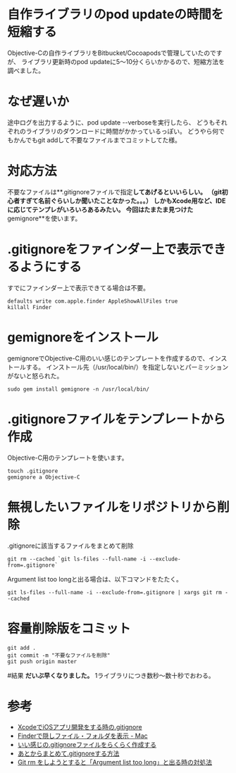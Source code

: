 # 自作ライブラリのpod updateの時間を短縮する
Objective-Cの自作ライブラリをBitbucket/Cocoapodsで管理していたのですが、
ライブラリ更新時のpod updateに5〜10分くらいかかるので、短縮方法を調べました。

# なぜ遅いか
途中ログを出力するように、pod update --verboseを実行したら、
どうもそれぞれのライブラリのダウンロードに時間がかかっているっぽい。
どうやら何でもかんでもgit addして不要なファイルまでコミットしてた様。

# 対応方法
 不要なファイルは**.gitignoreファイルで指定**してあげるといいらしい。
 （git初心者すぎて名前ぐらいしか聞いたことなかった。。。）
しかもXcode用など、IDEに応じてテンプレがいろいろあるみたい。
今回はたまたま見つけた**gemignore**を使います。

# .gitignoreをファインダー上で表示できるようにする
すでにファインダー上で表示できてる場合は不要。

```
defaults write com.apple.finder AppleShowAllFiles true
killall Finder
```
# gemignoreをインストール
gemignoreでObjective-C用のいい感じのテンプレートを作成するので、インストールする。
インストール先（/usr/local/bin/）を指定しないとパーミッションがないと怒られた。

```
sudo gem install gemignore -n /usr/local/bin/
```

# .gitignoreファイルをテンプレートから作成
Objective-C用のテンプレートを使います。

```
touch .gitignore
gemignore a Objective-C
```

# 無視したいファイルをリポジトリから削除
.gitignoreに該当するファイルをまとめて削除

```
git rm --cached `git ls-files --full-name -i --exclude-from=.gitignore`
```

Argument list too longと出る場合は、以下コマンドをたたく。

```
git ls-files --full-name -i --exclude-from=.gitignore | xargs git rm --cached
```

# 容量削除版をコミット

```
git add .
git commit -m "不要なファイルを削除"
git push origin master
```

#結果
**だいぶ早くなりました。**
1ライブラリにつき数秒〜数十秒でおわる。

# 参考
 - [XcodeでiOSアプリ開発をする時の.gitignore](http://qiita.com/ikuwow/items/4fae81a099bf82f44749)
 - [Finderで隠しファイル・フォルダを表示 - Mac](http://pc-karuma.net/mac-finder-show-all-files/)
 - [いい感じの.gitignoreファイルをらくらく作成する](http://qiita.com/yuuAn/items/b1d1df2e810fd6b92574)
 - [あとからまとめて.gitignoreする方法](http://qiita.com/yuuAn/items/b1d1df2e810fd6b92574)
 - [Git rm をしようとすると「Argument list too long」と出る時の対処法](http://qiita.com/SShayashi/items/1fef1bb11439891a5e2c)

